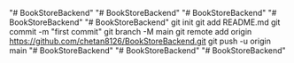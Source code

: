 "# BookStoreBackend" 
"# BookStoreBackend" 
"# BookStoreBackend" 
"# BookStoreBackend" 
"# BookStoreBackend"  git init git add README.md git commit -m "first commit" git branch -M main git remote add origin https://github.com/chetan8126/BookStoreBackend.git git push -u origin main
"# BookStoreBackend" 
"# BookStoreBackend" 
"# BookStoreBackend" 
